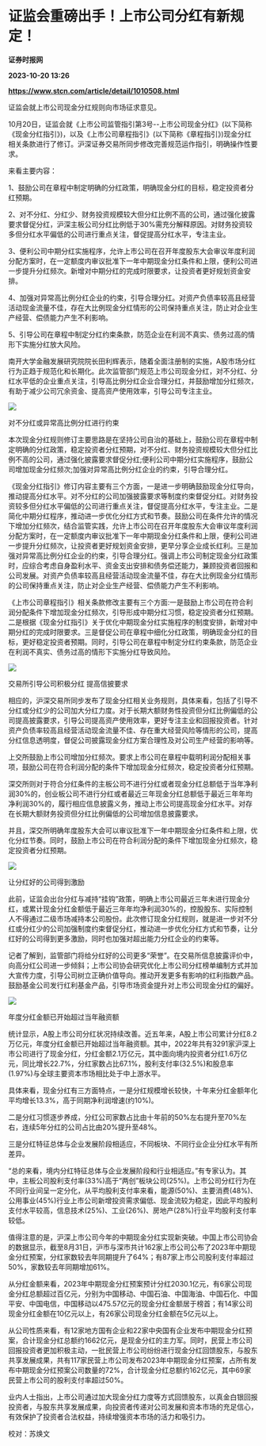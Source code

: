 # 证监会重磅出手！上市公司分红有新规定！
**证券时报网**

**2023-10-20 13:26**

**https://www.stcn.com/article/detail/1010508.html**

证监会就上市公司现金分红规则向市场征求意见。

10月20日，证监会就《上市公司监管指引第3号--上市公司现金分红》(以下简称《现金分红指引》)，以及《上市公司章程指引》(以下简称《章程指引》)现金分红相关条款进行了修订。沪深证券交易所同步修改完善规范运作指引，明确操作性要求。

来看主要内容：

1、鼓励公司在章程中制定明确的分红政策，明确现金分红的目标，稳定投资者分红预期。

2、对不分红、分红少、财务投资规模较大但分红比例不高的公司，通过强化披露要求督促分红，沪深主板公司分红比例低于30%需充分解释原因。对财务投资较多但分红水平偏低的公司进行重点关注，督促提高分红水平，专注主业。

3、便利公司中期分红实施程序，允许上市公司在召开年度股东大会审议年度利润分配方案时，在一定额度内审议批准下一年中期现金分红条件和上限，便利公司进一步提升分红频次。新增对中期分红的完成时限要求，让投资者更好规划资金安排。

4、加强对异常高比例分红企业的约束，引导合理分红。对资产负债率较高且经营活动现金流量不佳，存在大比例现金分红情形的公司保持重点关注，防止对企业生产经营、偿债能力产生不利影响。

5、引导公司在章程中制定分红约束条款，防范企业在利润不真实、债务过高的情形下实施分红放大风险。

南开大学金融发展研究院院长田利辉表示，随着全面注册制的实施，A股市场分红行为正趋于规范化和长期化。此次监管部门规范上市公司现金分红，对不分红、分红水平低的企业重点关注，引导高比例分红企业合理分红，并鼓励增加分红频次，有助于减少公司冗余资金、提高资产使用效率，引导公司专注主业。

![](https://stcn-main.oss-cn-shenzhen.aliyuncs.com/upload/wechat/20231020/YRdSz9epGVh9J6jlcMAryTC5zDu3bYL54JURECDHlx0ry2GArWbG9RaGNS4555xo24D8GFa0hxibicKicvOPzwZzQ.png)

对不分红或异常高比例分红进行约束

本次现金分红规则修订主要思路是在坚持公司自治的基础上，鼓励公司在章程中制定明确的分红政策，稳定投资者分红预期，对不分红、财务投资规模较大但分红比例不高的公司，通过强化披露要求督促分红;便利公司中期分红实施程序，鼓励公司增加现金分红频次;加强对异常高比例分红企业的约束，引导合理分红。

《现金分红指引》修订内容主要有三个方面，一是进一步明确鼓励现金分红导向，推动提高分红水平。对不分红的公司加强披露要求等制度约束督促分红。对财务投资较多但分红水平偏低的公司进行重点关注，督促提高分红水平，专注主业。二是简化中期分红程序，推动进一步优化分红方式和节奏。鼓励公司在条件允许的情况下增加分红频次，结合监管实践，允许上市公司在召开年度股东大会审议年度利润分配方案时，在一定额度内审议批准下一年中期现金分红条件和上限，便利公司进一步提升分红频次，让投资者更好规划资金安排，更早分享企业成长红利。三是加强对异常高比例分红企业的约束，引导合理分红。强调上市公司制定现金分红政策时，应综合考虑自身盈利水平、资金支出安排和债务偿还能力，兼顾投资者回报和公司发展。对资产负债率较高且经营活动现金流量不佳，存在大比例现金分红情形的公司保持重点关注，防止对企业生产经营、偿债能力产生不利影响。

《上市公司章程指引》相关条款修改主要有三个方面:一是鼓励上市公司在符合利润分配条件下增加现金分红频次，引导形成中期分红习惯，稳定投资者分红预期。二是根据《现金分红指引》关于优化中期现金分红实施程序的制度安排，新增对中期分红的完成时限要求。三是督促公司在章程中细化分红政策，明确现金分红的目标，更好稳定投资者预期。同时，引导公司在章程中制定分红约束条款，防范企业在利润不真实、债务过高的情形下实施分红导致风险。

![](https://stcn-main.oss-cn-shenzhen.aliyuncs.com/upload/wechat/20231020/YRdSz9epGVh9J6jlcMAryTC5zDu3bYL54JURECDHlx0ry2GArWbG9RaGNS4555xo24D8GFa0hxibicKicvOPzwZzQ.png)

交易所引导公司积极分红 提高信披要求

相应的，沪深交易所同步发布了现金分红相关业务规则，具体来看，包括了引导不分红或分红少的公司加大分红力度。对于长期大额财务性投资但分红比例偏低的公司提高披露要求，引导公司提高资产使用效率，更好专注主业和回报投资者。针对资产负债率较高且经营活动现金流量不佳、存在重大经营风险等情形的公司，提高分红信息透明度，督促公司披露现金分红方案合理性及对公司生产经营的影响等。

上交所鼓励上市公司增加分红频次。要求上市公司在章程中载明利润分配相关事项，鼓励公司在符合利润分配的条件下增加现金分红频次，稳定投资者分红预期。

深交所则对于符合分红条件的主板公司不进行分红或者现金分红总额低于当年净利润30%的，创业板公司不进行分红或者最近三年现金分红总额低于最近三年年均净利润30%的，履行相应信息披露义务，推动上市公司提高现金分红水平。对存在长期大额财务投资但分红比例偏低的公司增加信息披露要求。

并且，深交所明确年度股东大会可以审议批准下一年中期现金分红条件和上限，优化分红节奏。同时，鼓励上市公司在符合利润分配的条件下增加现金分红频次，稳定投资者分红预期。

![](https://stcn-main.oss-cn-shenzhen.aliyuncs.com/upload/wechat/20231020/YRdSz9epGVh9J6jlcMAryTC5zDu3bYL54JURECDHlx0ry2GArWbG9RaGNS4555xo24D8GFa0hxibicKicvOPzwZzQ.png)

让分红好的公司得到激励

此前，证监会出台分红与减持“挂钩”政策，明确上市公司最近三年未进行现金分红，或累计现金分红金额低于最近三年年均净利润30%的，控股股东、实际控制人不得通过二级市场减持本公司股份。此次修订现金分红规则，就是进一步对不分红或分红少的公司加强制度约束督促分红，推动进一步优化分红方式和节奏，让分红好的公司得到更多激励，同时也加强对超出能力分红企业的约束等。

记者了解到，监管部门将给分红好的公司更多“荣誉”。在交易所信息披露评价中，向高分红公司进一步倾斜；上市公司协会研究优化上市公司分红榜单编制方式并加大宣传力度，引导公司树立正确价值导向。推动开发更多有影响的红利指数产品。鼓励基金公司发行红利基金产品，引导市场资金提升对上市公司现金分红的偏好。

![](https://stcn-main.oss-cn-shenzhen.aliyuncs.com/upload/wechat/20231020/YRdSz9epGVh9J6jlcMAryTC5zDu3bYL54JURECDHlx0ry2GArWbG9RaGNS4555xo24D8GFa0hxibicKicvOPzwZzQ.png)

年度分红金额已开始超过当年融资额

统计显示，A股上市公司分红状况持续改善。近五年来，A股上市公司累计分红8.2万亿元，年度分红金额已开始超过当年融资额。其中，2022年共有3291家沪深上市公司进行了现金分红，分红金额2.1万亿元，其中面向境内投资者分红1.6万亿元，同比增长22.7%，分红家数占比67.1%，股利支付率(32.5%)和股息率(1.97%)与全球主要资本市场相比处于中上游水平。

具体来看，现金分红有三方面特点，一是分红规模增长较快，十年来分红金额年化平均增长13.3%，高于同期净利润增速(约10%)。

二是分红习惯逐步养成，分红公司家数占比由十年前的50%左右提升至70%左右，连续5年分红的公司占比由20%提升至48%。

三是分红特征总体与企业发展阶段相适应，不同板块、不同行业企业分红水平有所差异。

“总的来看，境内分红特征总体与企业发展阶段和行业相适应。”有专家认为。其中，主板公司股利支付率(33%)高于“两创”板块公司(25%)。上市公司分红行为在不同行业间呈一定分化，从平均股利支付率来看，能源(50%)、主要消费(48%)、公用事业(45%)行业上市公司新增投资需求偏低、现金流较为稳定，因此平均股利支付水平较高，信息技术(25%)、工业(26%)、房地产(28%)行业平均股利支付率较低。

值得注意的是，沪深上市公司今年的中期现金分红实现新突破。中国上市公司协会的数据显示，截至8月31日，沪市与深市共计162家上市公司公布了2023年中期现金分红预案，分红家数较去年同期提升了64%；有87家上市公司股利支付率超过50%，家数较去年同期增加61%。

从分红金额来看，2023年中期现金分红预案预计分红2030.1亿元，有6家公司现金分红总额超过百亿元，分别为中国移动、中国石油、中国海油、中国石化、中国平安、中国电信，中国移动以475.57亿元的现金分红金额居于榜首；有14家公司现金分红金额在10亿元以上，有26家公司现金分红金额在5亿元以上。

从公司性质来看，有12家地方国有企业和22家中央国有企业发布中期现金分红预案，合计现金分红总额约1662亿元，是现金分红的主力军。同时，民营上市公司回报投资者更加积极主动，一批民营上市公司纷纷进行现金分红回馈股东，与股东共享发展成果，共有117家民营上市公司发布2023年中期现金分红预案，占所有发布中期现金分红预案公司数量的72%，合计现金分红总额约162亿元，其中69家民营上市公司的股利支付率超过50%。

业内人士指出，上市公司通过加大现金分红力度等方式回馈股东，以真金白银回报投资者，与股东共享发展成果，向投资者传递对公司发展和资本市场的充足信心，有效保护了投资者合法权益，持续增强资本市场的活力和吸引力。

  

校对：苏焕文